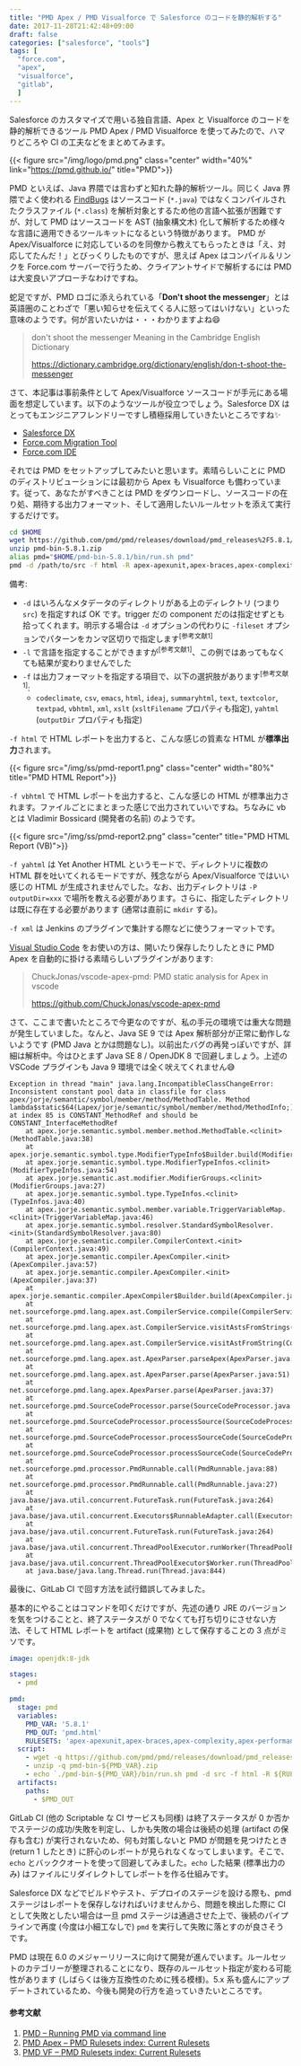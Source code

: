 ```yaml
---
title: "PMD Apex / PMD Visualforce で Salesforce のコードを静的解析する"
date: 2017-11-28T21:42:48+09:00
draft: false
categories: ["salesforce", "tools"]
tags: [
  "force.com",
  "apex",
  "visualforce",
  "gitlab",
  ]
---
```


Salesforce のカスタマイズで用いる独自言語、Apex と Visualforce のコードを静的解析できるツール PMD Apex / PMD Visualforce を使ってみたので、ハマりどころや CI の工夫などをまとめてみます。

{{< figure src="/img/logo/pmd.png" class="center" width="40%" link="https://pmd.github.io/" title="PMD">}}

PMD といえば、Java 界隈では言わずと知れた静的解析ツール。同じく Java 界隈でよく使われる [FindBugs](http://findbugs.sourceforge.net/) はソースコード (`*.java`) ではなくコンパイルされたクラスファイル (`*.class`) を解析対象とするため他の言語へ拡張が困難ですが、対して PMD はソースコードを AST (抽象構文木) 化して解析するため様々な言語に適用できるツールキットになるという特徴があります。
PMD が Apex/Visualforce に対応しているのを同僚から教えてもらったときは「え、対応してたんだ！」とびっくりしたものですが、思えば Apex はコンパイル＆リンクを Force.com サーバーで行うため、クライアントサイドで解析するには PMD は大変良いアプローチなわけですね。

蛇足ですが、PMD ロゴに添えられている「**Don't shoot the messenger**」とは英語圏のことわざで「悪い知らせを伝えてくる人に怒ってはいけない」といった意味のようです。何が言いたいかは・・・わかりますよね:smile:

> don't shoot the messenger Meaning in the Cambridge English Dictionary
>
> https://dictionary.cambridge.org/dictionary/english/don-t-shoot-the-messenger

さて、本記事は事前条件として Apex/Visualforce ソースコードが手元にある場面を想定しています。以下のようなツールが役立つでしょう。Salesforce DX はとってもエンジニアフレンドリーですし積極採用していきたいところですね:sparkles:

- [Salesforce DX](https://developer.salesforce.com/docs/atlas.ja-jp.sfdx_setup.meta/sfdx_setup/sfdx_setup_intro.htm)
- [Force.com Migration Tool](https://developer.salesforce.com/docs/atlas.ja-jp.daas.meta/daas/meta_development.htm)
- [Force.com IDE](https://developer.salesforce.com/page/Force.com_IDE)

それでは PMD をセットアップしてみたいと思います。素晴らしいことに PMD のディストリビューションには最初から Apex も Visualforce も備わっています。従って、あなたがすべきことは PMD をダウンロードし、ソースコードの在り処、期待する出力フォーマット、そして適用したいルールセットを添えて実行するだけです。

```bash
cd $HOME
wget https://github.com/pmd/pmd/releases/download/pmd_releases%2F5.8.1/pmd-bin-5.8.1.zip
unzip pmd-bin-5.8.1.zip
alias pmd="$HOME/pmd-bin-5.8.1/bin/run.sh pmd"
pmd -d /path/to/src -f html -R apex-apexunit,apex-braces,apex-complexity,apex-performance,apex-security,apex-style,vf-security
```

備考:

- `-d` はいろんなメタデータのディレクトリがある上のディレクトリ (つまり `src`) を指定すれば OK です。trigger だの component だのは指定せずとも拾ってくれます。明示する場合は `-d` オプションの代わりに `-fileset` オプションでパターンをカンマ区切りで指定します<sup>[参考文献1]</sup>
- `-l` で言語を指定することができますが<sup>[参考文献1]</sup>、この例ではあってもなくても結果が変わりませんでした
- `-f` は出力フォーマットを指定する項目で、以下の選択肢があります<sup>[参考文献1]</sup>:
  - `codeclimate`, `csv`, `emacs`, `html`, `ideaj`, `summaryhtml`, `text`, `textcolor`, `textpad`, `vbhtml`, `xml`, `xslt` (`xsltFilename` プロパティも指定), `yahtml` (`outputDir` プロパティも指定)

`-f html` で HTML レポートを出力すると、こんな感じの質素な HTML が**標準出力**されます。

{{< figure src="/img/ss/pmd-report1.png" class="center" width="80%" title="PMD HTML Report">}}

`-f vbhtml` で HTML レポートを出力すると、こんな感じの HTML が標準出力されます。ファイルごとにまとまった感じで出力されていいですね。ちなみに vb とは Vladimir Bossicard (開発者の名前) のようです。

{{< figure src="/img/ss/pmd-report2.png" class="center" title="PMD HTML Report (VB)">}}

`-f yahtml` は Yet Another HTML というモードで、ディレクトリに複数の HTML 群を吐いてくれるモードですが、残念ながら Apex/Visualforce ではいい感じの HTML が生成されませんでした。なお、出力ディレクトリは `-P outputDir=xxx` で場所を教える必要があります。さらに、指定したディレクトリは既に存在する必要があります (通常は直前に `mkdir` する)。

`-f xml` は Jenkins のプラグインで集計する際などに使うフォーマットです。

[Visual Studio Code](https://www.microsoft.com/ja-jp/dev/products/code-vs.aspx) をお使いの方は、開いたり保存したりしたときに PMD Apex を自動的に掛ける素晴らしいプラグインがあります:

> ChuckJonas/vscode-apex-pmd: PMD static analysis for Apex in vscode
> 
> https://github.com/ChuckJonas/vscode-apex-pmd

さて、ここまで書いたところで今更なのですが、私の手元の環境では重大な問題が発生していました。なんと、Java SE 9 では Apex 解析部分が正常に動作しないようです (PMD Java とかは問題なし)。以前出たバグの再発っぽいですが、詳細は解析中。今はひとまず Java SE 8 / OpenJDK 8 で回避しましょう。上述の VSCode プラグインも Java 9 環境では全く吠えてくれません:sweat_smile:

```
Exception in thread "main" java.lang.IncompatibleClassChangeError: Inconsistent constant pool data in classfile for class apex/jorje/semantic/symbol/member/method/MethodTable. Method lambda$static$64(Lapex/jorje/semantic/symbol/member/method/MethodInfo;)Z at index 85 is CONSTANT_MethodRef and should be CONSTANT_InterfaceMethodRef
	at apex.jorje.semantic.symbol.member.method.MethodTable.<clinit>(MethodTable.java:38)
	at apex.jorje.semantic.symbol.type.ModifierTypeInfo$Builder.build(ModifierTypeInfo.java:119)
	at apex.jorje.semantic.symbol.type.ModifierTypeInfos.<clinit>(ModifierTypeInfos.java:54)
	at apex.jorje.semantic.ast.modifier.ModifierGroups.<clinit>(ModifierGroups.java:27)
	at apex.jorje.semantic.symbol.type.TypeInfos.<clinit>(TypeInfos.java:40)
	at apex.jorje.semantic.symbol.member.variable.TriggerVariableMap.<clinit>(TriggerVariableMap.java:46)
	at apex.jorje.semantic.symbol.resolver.StandardSymbolResolver.<init>(StandardSymbolResolver.java:80)
	at apex.jorje.semantic.compiler.CompilerContext.<init>(CompilerContext.java:49)
	at apex.jorje.semantic.compiler.ApexCompiler.<init>(ApexCompiler.java:57)
	at apex.jorje.semantic.compiler.ApexCompiler.<init>(ApexCompiler.java:37)
	at apex.jorje.semantic.compiler.ApexCompiler$Builder.build(ApexCompiler.java:210)
	at net.sourceforge.pmd.lang.apex.ast.CompilerService.compile(CompilerService.java:95)
	at net.sourceforge.pmd.lang.apex.ast.CompilerService.visitAstsFromStrings(CompilerService.java:90)
	at net.sourceforge.pmd.lang.apex.ast.CompilerService.visitAstFromString(CompilerService.java:78)
	at net.sourceforge.pmd.lang.apex.ast.ApexParser.parseApex(ApexParser.java:42)
	at net.sourceforge.pmd.lang.apex.ast.ApexParser.parse(ApexParser.java:51)
	at net.sourceforge.pmd.lang.apex.ApexParser.parse(ApexParser.java:37)
	at net.sourceforge.pmd.SourceCodeProcessor.parse(SourceCodeProcessor.java:113)
	at net.sourceforge.pmd.SourceCodeProcessor.processSource(SourceCodeProcessor.java:175)
	at net.sourceforge.pmd.SourceCodeProcessor.processSourceCode(SourceCodeProcessor.java:97)
	at net.sourceforge.pmd.SourceCodeProcessor.processSourceCode(SourceCodeProcessor.java:52)
	at net.sourceforge.pmd.processor.PmdRunnable.call(PmdRunnable.java:88)
	at net.sourceforge.pmd.processor.PmdRunnable.call(PmdRunnable.java:27)
	at java.base/java.util.concurrent.FutureTask.run(FutureTask.java:264)
	at java.base/java.util.concurrent.Executors$RunnableAdapter.call(Executors.java:514)
	at java.base/java.util.concurrent.FutureTask.run(FutureTask.java:264)
	at java.base/java.util.concurrent.ThreadPoolExecutor.runWorker(ThreadPoolExecutor.java:1167)
	at java.base/java.util.concurrent.ThreadPoolExecutor$Worker.run(ThreadPoolExecutor.java:641)
	at java.base/java.lang.Thread.run(Thread.java:844)
```

最後に、GitLab CI で回す方法を試行錯誤してみました。

基本的にやることはコマンドを叩くだけですが、先述の通り JRE のバージョンを気をつけることと、終了ステータスが 0 でなくても打ち切りにさせない方法、そして HTML レポートを artifact (成果物) として保存することの 3 点がミソです。

```yml
image: openjdk:8-jdk

stages:
  - pmd

pmd:
  stage: pmd
  variables:
    PMD_VAR: '5.8.1'
    PMD_OUT: 'pmd.html'
    RULESETS: 'apex-apexunit,apex-braces,apex-complexity,apex-performance,apex-security,apex-style,vf-security'
  script:
    - wget -q https://github.com/pmd/pmd/releases/download/pmd_releases%2F${PMD_VAR}/pmd-bin-${PMD_VAR}.zip
    - unzip -q pmd-bin-${PMD_VAR}.zip
    - echo `./pmd-bin-${PMD_VAR}/bin/run.sh pmd -d src -f html -R ${RULESETS}` > $PMD_OUT
  artifacts:
    paths:
      - $PMD_OUT
```

GitLab CI (他の Scriptable な CI サービスも同様) は終了ステータスが 0 か否かでステージの成功/失敗を判定し、しかも失敗の場合は後続の処理 (artifact の保存も含む) が実行されないため、何も対策しないと PMD が問題を見つけたとき (return 1 したとき) に肝心のレポートが見られなくなってしまいます。そこで、`echo` とバッククオートを使って回避してみました。`echo` した結果 (標準出力のみ) はファイルにリダイレクトしてレポートを作る仕組みです。

Salesforce DX などでビルドやテスト、デプロイのステージを設ける際も、pmd ステージはレポートを保存しなければいけませんから、問題を検出した際に CI として失敗としたい場合は一旦 pmd ステージは通過させた上で、後続のパイプラインで再度 (今度は小細工なしで) `pmd` を実行して失敗に落とすのが良さそうです。

PMD は現在 6.0 のメジャーリリースに向けて開発が進んでいます。ルールセットのカテゴリーが整理されることになり、既存のルールセット指定が変わる可能性があります (しばらくは後方互換性のために残る模様)。5.x 系も盛んにアップデートされているため、今後も開発の行方を追っていきたいところです。

#### 参考文献

1. [PMD &#x2013; Running PMD via command line](https://pmd.github.io/pmd-5.8.1/usage/running.html)
2. [PMD Apex &#x2013; PMD Rulesets index: Current Rulesets](https://pmd.github.io/latest/pmd-apex/rules/index.html)
3. [PMD VF &#x2013; PMD Rulesets index: Current Rulesets](https://pmd.github.io/latest/pmd-visualforce/rules/index.html)
